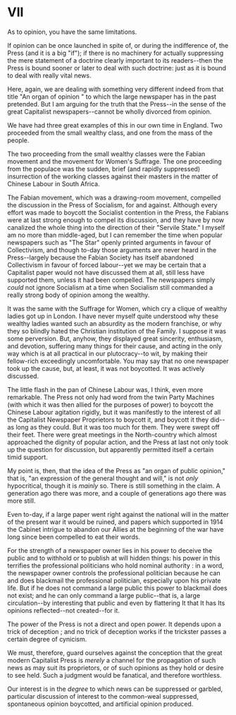 # VII

As to opinion, you have the same limitations.

If opinion can be once launched in spite of, or during the indifference of, the Press (and it is a big "if"); if there is no machinery for actually suppressing the mere statement of a doctrine clearly important to its readers--then the Press is bound sooner or later to deal with such doctrine: just as it is bound to deal with really vital news.

Here, again, we are dealing with something very different indeed from that title "An organ of opinion " to which the large newspaper has in the past pretended. But I am arguing for the truth that the Press--in the sense of the great Capitalist newspapers--cannot be wholly divorced from opinion.

We have had three great examples of this in our own time in England. Two proceeded from the small wealthy class, and one from the mass of the people.

The two proceeding from the small wealthy classes were the Fabian movement and the movement for Women's Suffrage. The one proceeding from the populace was the sudden, brief (and rapidly suppressed) insurrection of the working classes against their masters in the matter of Chinese Labour in South Africa.

The Fabian movement, which was a drawing-room movement, compelled the discussion in the Press of Socialism, for and against. Although every effort was made to boycott the Socialist contention in the Press, the Fabians were at last strong enough to compel its discussion, and they have by now canalized the whole thing into the direction of their "Servile State." I myself am no more than middle-aged, but I can remember the time when popular newspapers such as "The Star" openly printed arguments in favour of Collectivism, and though to-day those arguments are never heard in the Press--largely because the Fabian Society has itself abandoned Collectivism in favour of forced labour--yet we may be certain that a Capitalist paper would not have discussed them at all, still less have supported them, unless it had been compelled. The newspapers simply *could* not ignore Socialism at a time when Socialism still commanded a really strong body of opinion among the wealthy.

It was the same with the Suffrage for Women, which cry a clique of wealthy ladies got up in London. I have never myself quite understood why these wealthy ladies wanted such an absurdity as the modern franchise, or why they so blindly hated the Christian institution of the Family. I suppose it was some perversion. But, anyhow, they displayed great sincerity, enthusiasm, and devotion, suffering many things for their cause, and acting in the only way which is at all practical in our plutocracy--to wit, by making their fellow-rich exceedingly uncomfortable. You may say that no one newspaper took up the cause, but, at least, it was not boycotted. It was actively discussed.

The little flash in the pan of Chinese Labour was, I think, even more remarkable. The Press not only had word from the twin Party Machines (with which it was then allied for the purposes of power) to boycott the Chinese Labour agitation rigidly, but it was manifestly to the interest of all the Capitalist Newspaper Proprietors to boycott it, and boycott it they did--as long as they could. But it was too much for them. They were swept off their feet. There were great meetings in the North-country which almost approached the dignity of popular action, and the Press at last not only took up the question for discussion, but apparently permitted itself a certain timid support.

My point is, then, that the idea of the Press as "an organ of public opinion," that is, "an expression of the general thought and will," is not *only* hypocritical, though it is *mainly* so. There is still something in the claim. A generation ago there was more, and a couple of generations ago there was more still.

Even to-day, if a large paper went right against the national will in the matter of the present war it would be ruined, and papers which supported in 1914 the Cabinet intrigue to abandon our Allies at the beginning of the war have long since been compelled to eat their words.

For the strength of a newspaper owner lies in his power to deceive the public and to withhold or to publish at will hidden things: his power in this terrifies the professional politicians who hold nominal authority : in a word, the newspaper owner controls the professional politician because he can and does blackmail the professional politician, especially upon his private life. But if he does not command a large public this power to blackmail does not exist; and he can only command a large public--that is, a large circulation--by interesting that public and even by flattering It that It has Its opinions reflected--not created--for it.

The power of the Press is not a direct and open power. It depends upon a trick of deception ; and no trick of deception works if the trickster passes a certain degree of cynicism.

We must, therefore, guard ourselves against the conception that the great modern Capitalist Press is *merely* a channel for the propagation of such news as may suit its proprietors, or of such opinions as they hold or desire to see held. Such a judgment would be fanatical, and therefore worthless.

Our interest is in the *degree* to which news can be suppressed or garbled, particular discussion of interest to the common-weal suppressed, spontaneous opinion boycotted, and artificial opinion produced.
